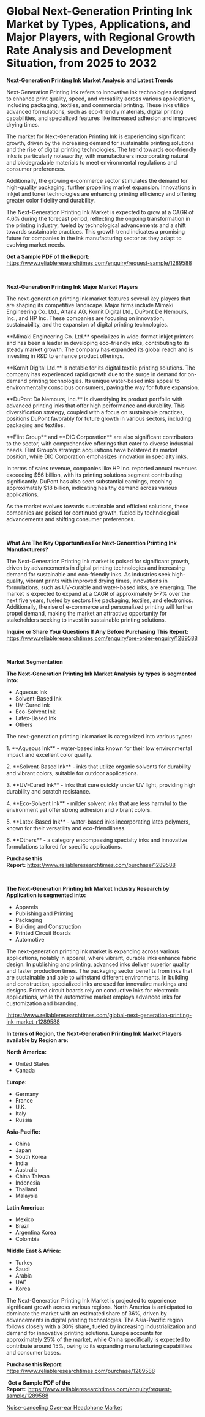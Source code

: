 <p><h1>Global Next-Generation Printing Ink Market by Types, Applications, and Major Players, with Regional Growth Rate Analysis and Development Situation, from 2025 to 2032</h1></p><p><strong>Next-Generation Printing Ink Market Analysis and Latest Trends</strong></p>
<p><p>Next-Generation Printing Ink refers to innovative ink technologies designed to enhance print quality, speed, and versatility across various applications, including packaging, textiles, and commercial printing. These inks utilize advanced formulations, such as eco-friendly materials, digital printing capabilities, and specialized features like increased adhesion and improved drying times. </p><p>The market for Next-Generation Printing Ink is experiencing significant growth, driven by the increasing demand for sustainable printing solutions and the rise of digital printing technologies. The trend towards eco-friendly inks is particularly noteworthy, with manufacturers incorporating natural and biodegradable materials to meet environmental regulations and consumer preferences. </p><p>Additionally, the growing e-commerce sector stimulates the demand for high-quality packaging, further propelling market expansion. Innovations in inkjet and toner technologies are enhancing printing efficiency and offering greater color fidelity and durability. </p><p>The Next-Generation Printing Ink Market is expected to grow at a CAGR of 4.6% during the forecast period, reflecting the ongoing transformation in the printing industry, fueled by technological advancements and a shift towards sustainable practices. This growth trend indicates a promising future for companies in the ink manufacturing sector as they adapt to evolving market needs.</p></p>
<p><strong>Get a Sample PDF of the Report:&nbsp;</strong> <a href="https://www.reliableresearchtimes.com/enquiry/request-sample/1289588?utm_campaign=3063&utm_medium=2&utm_source=Github&utm_content=ia&utm_term=29032025&utm_id=next-generation-printing-ink">https://www.reliableresearchtimes.com/enquiry/request-sample/1289588</a></p>
<p>&nbsp;</p>
<p><strong>Next-Generation Printing Ink Major Market Players</strong></p>
<p><p>The next-generation printing ink market features several key players that are shaping its competitive landscape. Major firms include Mimaki Engineering Co. Ltd., Altana AG, Kornit Digital Ltd., DuPont De Nemours, Inc., and HP Inc. These companies are focusing on innovation, sustainability, and the expansion of digital printing technologies.</p><p>**Mimaki Engineering Co. Ltd.** specializes in wide-format inkjet printers and has been a leader in developing eco-friendly inks, contributing to its steady market growth. The company has expanded its global reach and is investing in R&D to enhance product offerings.</p><p>**Kornit Digital Ltd.** is notable for its digital textile printing solutions. The company has experienced rapid growth due to the surge in demand for on-demand printing technologies. Its unique water-based inks appeal to environmentally conscious consumers, paving the way for future expansion.</p><p>**DuPont De Nemours, Inc.** is diversifying its product portfolio with advanced printing inks that offer high performance and durability. This diversification strategy, coupled with a focus on sustainable practices, positions DuPont favorably for future growth in various sectors, including packaging and textiles.</p><p>**Flint Group** and **DIC Corporation** are also significant contributors to the sector, with comprehensive offerings that cater to diverse industrial needs. Flint Group's strategic acquisitions have bolstered its market position, while DIC Corporation emphasizes innovation in specialty inks.</p><p>In terms of sales revenue, companies like HP Inc. reported annual revenues exceeding $56 billion, with its printing solutions segment contributing significantly. DuPont has also seen substantial earnings, reaching approximately $18 billion, indicating healthy demand across various applications.</p><p>As the market evolves towards sustainable and efficient solutions, these companies are poised for continued growth, fueled by technological advancements and shifting consumer preferences.</p></p>
<p>&nbsp;</p>
<p><strong>What Are The Key Opportunities For Next-Generation Printing Ink Manufacturers?</strong></p>
<p><p>The Next-Generation Printing Ink market is poised for significant growth, driven by advancements in digital printing technologies and increasing demand for sustainable and eco-friendly inks. As industries seek high-quality, vibrant prints with improved drying times, innovations in formulations, such as UV-curable and water-based inks, are emerging. The market is expected to expand at a CAGR of approximately 5-7% over the next five years, fueled by sectors like packaging, textiles, and electronics. Additionally, the rise of e-commerce and personalized printing will further propel demand, making the market an attractive opportunity for stakeholders seeking to invest in sustainable printing solutions.</p></p>
<p><strong>Inquire or Share Your Questions If Any Before Purchasing This Report:</strong> <a href="https://www.reliableresearchtimes.com/enquiry/pre-order-enquiry/1289588?utm_campaign=3063&utm_medium=2&utm_source=Github&utm_content=ia&utm_term=29032025&utm_id=next-generation-printing-ink">https://www.reliableresearchtimes.com/enquiry/pre-order-enquiry/1289588</a></p>
<p>&nbsp;</p>
<p><strong>Market Segmentation</strong></p>
<p><strong>The Next-Generation Printing Ink Market Analysis by types is segmented into:</strong></p>
<p><ul><li>Aqueous Ink</li><li>Solvent-Based Ink</li><li>UV-Cured Ink</li><li>Eco-Solvent Ink</li><li>Latex-Based Ink</li><li>Others</li></ul></p>
<p><p>The next-generation printing ink market is categorized into various types: </p><p>1. **Aqueous Ink** - water-based inks known for their low environmental impact and excellent color quality. </p><p>2. **Solvent-Based Ink** - inks that utilize organic solvents for durability and vibrant colors, suitable for outdoor applications. </p><p>3. **UV-Cured Ink** - inks that cure quickly under UV light, providing high durability and scratch resistance. </p><p>4. **Eco-Solvent Ink** - milder solvent inks that are less harmful to the environment yet offer strong adhesion and vibrant colors. </p><p>5. **Latex-Based Ink** - water-based inks incorporating latex polymers, known for their versatility and eco-friendliness. </p><p>6. **Others** - a category encompassing specialty inks and innovative formulations tailored for specific applications.</p></p>
<p><strong>Purchase this Report:&nbsp;</strong><a href="https://www.reliableresearchtimes.com/purchase/1289588?utm_campaign=3063&utm_medium=2&utm_source=Github&utm_content=ia&utm_term=29032025&utm_id=next-generation-printing-ink">https://www.reliableresearchtimes.com/purchase/1289588</a></p>
<p>&nbsp;</p>
<p><strong>The Next-Generation Printing Ink Market Industry Research by Application is segmented into:</strong></p>
<p><ul><li>Apparels</li><li>Publishing and Printing</li><li>Packaging</li><li>Building and Construction</li><li>Printed Circuit Boards</li><li>Automotive</li></ul></p>
<p><p>The next-generation printing ink market is expanding across various applications, notably in apparel, where vibrant, durable inks enhance fabric design. In publishing and printing, advanced inks deliver superior quality and faster production times. The packaging sector benefits from inks that are sustainable and able to withstand different environments. In building and construction, specialized inks are used for innovative markings and designs. Printed circuit boards rely on conductive inks for electronic applications, while the automotive market employs advanced inks for customization and branding.</p></p>
<p><a href="https://www.reliableresearchtimes.com/global-next-generation-printing-ink-market-r1289588?utm_campaign=3063&utm_medium=2&utm_source=Github&utm_content=ia&utm_term=29032025&utm_id=next-generation-printing-ink">&nbsp;https://www.reliableresearchtimes.com/global-next-generation-printing-ink-market-r1289588</a></p>
<p><strong>In terms of Region, the Next-Generation Printing Ink Market Players available by Region are:</strong></p>
<p>
    <p> <strong> North America: </strong>
        <ul>
            <li>United States</li>
            <li>Canada</li>
        </ul>
        </p> 
    <p> <strong> Europe: </strong>
        <ul>
            <li>Germany</li>
            <li>France</li>
            <li>U.K.</li>
            <li>Italy</li>
            <li>Russia</li>
        </ul>
        </p> 
    <p> <strong> Asia-Pacific: </strong>
        <ul>
            <li>China</li>
            <li>Japan</li>
            <li>South Korea</li>
            <li>India</li>
            <li>Australia</li>
            <li>China Taiwan</li>
            <li>Indonesia</li>
            <li>Thailand</li>
            <li>Malaysia</li>
        </ul>
        </p> 
    <p> <strong> Latin America: </strong>
        <ul>
            <li>Mexico</li>
            <li>Brazil</li>
            <li>Argentina Korea</li>
            <li>Colombia</li>
        </ul>
        </p> 
    <p> <strong> Middle East & Africa: </strong>
        <ul>
            <li>Turkey</li>
            <li>Saudi</li>
            <li>Arabia</li>
            <li>UAE</li>
            <li>Korea</li>
        </ul>
    </p>
    </p>
<p><p>The Next-Generation Printing Ink Market is projected to experience significant growth across various regions. North America is anticipated to dominate the market with an estimated share of 36%, driven by advancements in digital printing technologies. The Asia-Pacific region follows closely with a 30% share, fueled by increasing industrialization and demand for innovative printing solutions. Europe accounts for approximately 25% of the market, while China specifically is expected to contribute around 15%, owing to its expanding manufacturing capabilities and consumer bases.</p></p>
<p><strong>Purchase this Report: </strong><a href="https://www.reliableresearchtimes.com/purchase/1289588?utm_campaign=3063&utm_medium=2&utm_source=Github&utm_content=ia&utm_term=29032025&utm_id=next-generation-printing-ink">https://www.reliableresearchtimes.com/purchase/1289588</a></p>
<p>&nbsp;<strong>Get a Sample PDF of the Report:&nbsp;&nbsp;</strong><a href="https://www.reliableresearchtimes.com/enquiry/request-sample/1289588?utm_campaign=3063&utm_medium=2&utm_source=Github&utm_content=ia&utm_term=29032025&utm_id=next-generation-printing-ink">https://www.reliableresearchtimes.com/enquiry/request-sample/1289588</a></p>
<p><strong></strong></p>
<p><p><a href="https://github.com/jhamygunler/Market-Research-Report-List-1/blob/main/noise-canceling-over-ear-headphone-market.md?utm_campaign=3063&utm_medium=2&utm_source=Github&utm_content=ia&utm_term=29032025&utm_id=next-generation-printing-ink">Noise-canceling Over-ear Headphone Market</a></p></p>